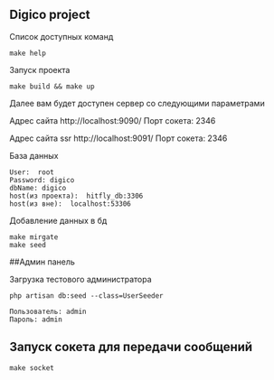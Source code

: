 ## Digico project
Список доступных команд 
    
    make help


Запуск проекта 

    make build && make up
    
Далее вам будет доступен сервер со следующими параметрами 

Адрес сайта http://localhost:9090/
Порт сокета: 2346

Адрес сайта ssr http://localhost:9091/
Порт сокета: 2346


База данных
    
    User:  root
    Password: digico
    dbName: digico
    host(из проекта):  hitfly_db:3306
    host(из вне):  localhost:53306
    
    
Добавление данных в бд 

    make mirgate
    make seed

##Админ панель

Загрузка тестового администратора 
        
    php artisan db:seed --class=UserSeeder

    Пользователь: admin
    Пароль: admin
        
## Запуск сокета для передачи сообщений

    make socket
